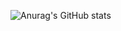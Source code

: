 ![Anurag's GitHub stats](https://github-readme-stats.vercel.app/api?username=zzzk1&show_icons=true&theme=dracula)

